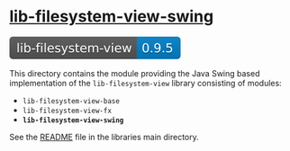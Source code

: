 # [lib-filesystem-view-swing](https://github.com/berndmichaely/jem/lib-common/lib-filesystem-view/lib-filesystem-view-swing)

![version](../lib-filesystem-view-base/doc/shields/lib-filesystem-view.svg "version")

This directory contains the module providing the Java Swing based implementation of the `lib-filesystem-view` library consisting of modules:

* `lib-filesystem-view-base`
* `lib-filesystem-view-fx`
* **`lib-filesystem-view-swing`**

See the [README](../README.md) file in the libraries main directory.

